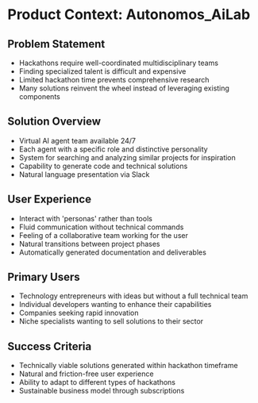 # Product Context: Autonomos_AiLab

## Problem Statement
- Hackathons require well-coordinated multidisciplinary teams
- Finding specialized talent is difficult and expensive
- Limited hackathon time prevents comprehensive research
- Many solutions reinvent the wheel instead of leveraging existing components

## Solution Overview
- Virtual AI agent team available 24/7
- Each agent with a specific role and distinctive personality
- System for searching and analyzing similar projects for inspiration
- Capability to generate code and technical solutions
- Natural language presentation via Slack

## User Experience
- Interact with 'personas' rather than tools
- Fluid communication without technical commands
- Feeling of a collaborative team working for the user
- Natural transitions between project phases
- Automatically generated documentation and deliverables

## Primary Users
- Technology entrepreneurs with ideas but without a full technical team
- Individual developers wanting to enhance their capabilities
- Companies seeking rapid innovation
- Niche specialists wanting to sell solutions to their sector

## Success Criteria
- Technically viable solutions generated within hackathon timeframe
- Natural and friction-free user experience
- Ability to adapt to different types of hackathons
- Sustainable business model through subscriptions
